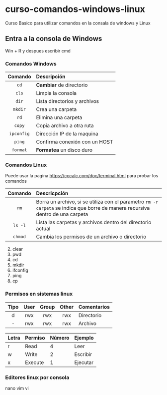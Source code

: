 # curso-comandos-windows-linux
Curso Basico para utilizar comandos en la consala de windows y Linux

## Entra a la consola de Windows
Win + R  y despues escribir cmd

### Comandos Windows

| Comando | Descripción |
| :---: | :--- |
| `cd` | **Cambiar** de directorio |
| `cls` | Limpia la consola |
| `dir` | Lista directorios y archivos|
| `mkdir` | Crea una carpeta |
| `rd` | Elimina una carpeta |
| `copy` | Copia archivo a otra ruta |
| `ipconfig` | Dirección IP de la maquina |
| `ping` | Confirma conexión con un HOST |
| `format` | **Formatea** un disco duro |


### Comandos Linux

Puede usar la pagina https://cocalc.com/doc/terminal.html para probar los comandos

| Comando | Descricpción |
| :---: | :--- |
| `rm`| Borra un archivo, si se utiliza con el parametro `rm -r carpeta` se indica que borre de manera recursiva dentro de una carpeta |
| `ls -l`| Lista las carpetas y archivos dentro del directorio actual |
| `chmod`| Cambia los permisos de un archivo o directorio |

2. clear
3. pwd
4. cd
5. mkdir
6. ifconfig
7. ping
8. cp


### Permisos en sistemas linux

| Tipo | User | Group | Other | Comentarios |
| :---: | :---: | :---: | :---: | :--- |
| d | rwx | rwx | rwx | Directorio |
| - | rwx | rwx | rwx | Archivo |


| Letra | Permiso | Número | Ejemplo |
| --- | --- | --- | --- |
| r | Read | 4 | Leer |
| w | Write | 2 | Escribir |
| x | Execute | 1 | Ejecutar |

### Editores linux por consola
nano
vim
vi


